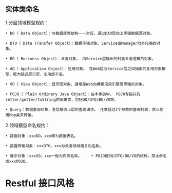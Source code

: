 

## 实体类命名

1.分层领域模型规约：

    • DO（ Data Object）：与数据库表结构一一对应，通过DAO层向上传输数据源对象。
    
    • DTO（ Data Transfer Object）：数据传输对象，Service或Manager向外传输的对象。
    
    • BO（ Business Object）：业务对象。 由Service层输出的封装业务逻辑的对象。
    
    • AO（ Application Object）：应用对象。 在Web层与Service层之间抽象的复用对象模型，极为贴近展示层，复用度不高。
    
    • VO（ View Object）：显示层对象，通常是Web向模板渲染引擎层传输的对象。
    
    • POJO（ Plain Ordinary Java Object）：在本手册中， POJO专指只有setter/getter/toString的简单类，包括DO/DTO/BO/VO等。
    
    • Query：数据查询对象，各层接收上层的查询请求。 注意超过2个参数的查询封装，禁止使用Map类来传输。

 


2.领域模型命名规约：

    • 数据对象：xxxDO，xxx即为数据表名。
    
    • 数据传输对象：xxxDTO，xxx为业务领域相关的名称。
    
    • 展示对象：xxxVO，xxx一般为网页名称。    • POJO是DO/DTO/BO/VO的统称，禁止命名成xxxPOJO。


# Restful 接口风格